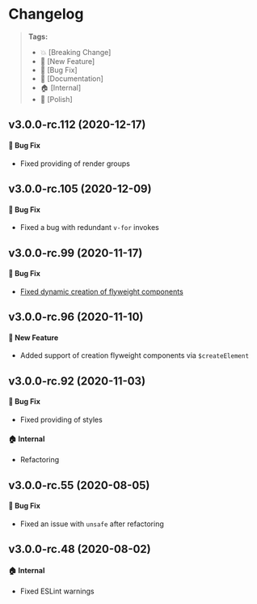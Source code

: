 Changelog
=========

> **Tags:**
> - :boom:       [Breaking Change]
> - :rocket:     [New Feature]
> - :bug:        [Bug Fix]
> - :memo:       [Documentation]
> - :house:      [Internal]
> - :nail_care:  [Polish]

## v3.0.0-rc.112 (2020-12-17)

#### :bug: Bug Fix

* Fixed providing of render groups

## v3.0.0-rc.105 (2020-12-09)

#### :bug: Bug Fix

* Fixed a bug with redundant `v-for` invokes

## v3.0.0-rc.99 (2020-11-17)

#### :bug: Bug Fix

* [Fixed dynamic creation of flyweight components](https://github.com/V4Fire/Client/issues/434)

## v3.0.0-rc.96 (2020-11-10)

#### :rocket: New Feature

* Added support of creation flyweight components via `$createElement`

## v3.0.0-rc.92 (2020-11-03)

#### :bug: Bug Fix

* Fixed providing of styles

#### :house: Internal

* Refactoring

## v3.0.0-rc.55 (2020-08-05)

#### :bug: Bug Fix

* Fixed an issue with `unsafe` after refactoring

## v3.0.0-rc.48 (2020-08-02)

#### :house: Internal

* Fixed ESLint warnings
